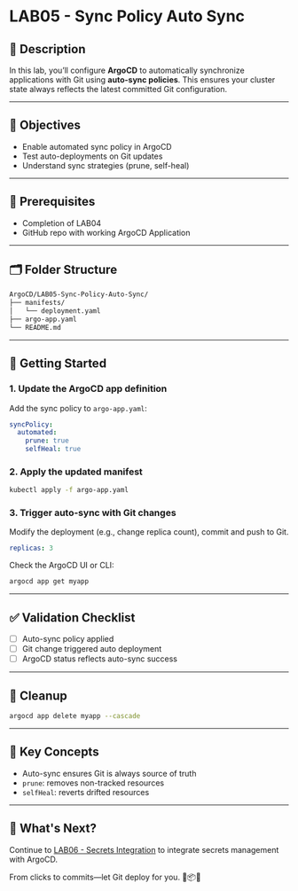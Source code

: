 # LAB05 - Sync Policy Auto Sync

## 📝 Description
In this lab, you’ll configure **ArgoCD** to automatically synchronize applications with Git using **auto-sync policies**. This ensures your cluster state always reflects the latest committed Git configuration.

---

## 🎯 Objectives
- Enable automated sync policy in ArgoCD
- Test auto-deployments on Git updates
- Understand sync strategies (prune, self-heal)

---

## 🧰 Prerequisites
- Completion of LAB04
- GitHub repo with working ArgoCD Application

---

## 🗂️ Folder Structure
```bash
ArgoCD/LAB05-Sync-Policy-Auto-Sync/
├── manifests/
│   └── deployment.yaml
├── argo-app.yaml
└── README.md
```

---

## 🚀 Getting Started

### 1. Update the ArgoCD app definition
Add the sync policy to `argo-app.yaml`:
```yaml
syncPolicy:
  automated:
    prune: true
    selfHeal: true
```

### 2. Apply the updated manifest
```bash
kubectl apply -f argo-app.yaml
```

### 3. Trigger auto-sync with Git changes
Modify the deployment (e.g., change replica count), commit and push to Git.
```yaml
replicas: 3
```
Check the ArgoCD UI or CLI:
```bash
argocd app get myapp
```

---

## ✅ Validation Checklist
- [ ] Auto-sync policy applied
- [ ] Git change triggered auto deployment
- [ ] ArgoCD status reflects auto-sync success

---

## 🧹 Cleanup
```bash
argocd app delete myapp --cascade
```

---

## 🧠 Key Concepts
- Auto-sync ensures Git is always source of truth
- `prune`: removes non-tracked resources
- `selfHeal`: reverts drifted resources

---

## 🔁 What's Next?
Continue to [LAB06 - Secrets Integration](../LAB06-Secrets-Integration/) to integrate secrets management with ArgoCD.

From clicks to commits—let Git deploy for you. 🔄📦🤖